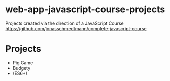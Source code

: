 # web-app-javascript-course-projects
Projects created via the direction of a JavaScript Course https://github.com/jonasschmedtmann/complete-javascript-course

# Projects
* Pig Game
* Budgety
* (ES6+)
